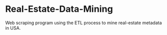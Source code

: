 # Real-Estate-Data-Mining
Web scraping program using the ETL process to mine real-estate metadata in USA.

